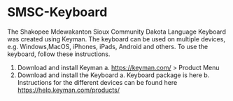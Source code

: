 # SMSC-Keyboard
The Shakopee Mdewakanton Sioux Community Dakota Language Keyboard was created using Keyman. The keyboard can be used on multiple devices, e.g. Windows,MacOS, iPhones, iPads, Android and others. To use the keyboard, follow these instructions.
1.	Download and install Keyman
  a.	https://keyman.com/ > Product Menu
2.	Download and install the Keyboard
  a.	Keyboard  package is here 
b.	Instructions for the different devices can be found here https://help.keyman.com/products/
